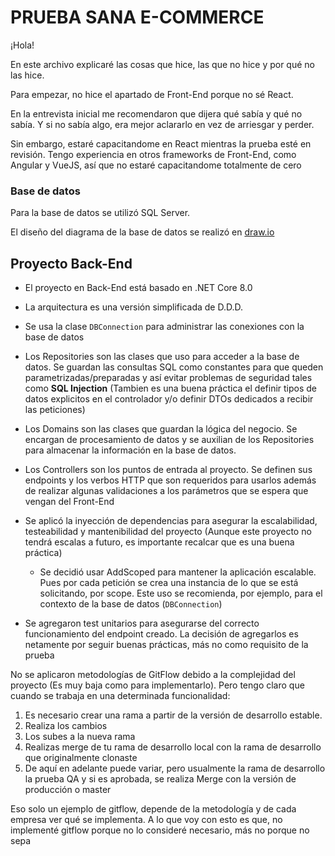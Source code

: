# PRUEBA SANA E-COMMERCE

¡Hola!

En este archivo explicaré las cosas que hice, las que no hice y por qué no las hice.

Para empezar, no hice el apartado de Front-End porque no sé React.

En la entrevista inicial me recomendaron que dijera qué sabía y qué no sabía. Y si no sabía algo, era mejor aclararlo en vez de arriesgar y perder.

Sin embargo, estaré capacitandome en React mientras la prueba esté en revisión. Tengo experiencia en otros frameworks de Front-End, como Angular y VueJS, así que no estaré capacitandome totalmente de cero

### Base de datos

Para la base de datos se utilizó SQL Server.

El diseño del diagrama de la base de datos se realizó en [draw.io](https://app.diagrams.net)


## Proyecto Back-End

* El proyecto en Back-End está basado en .NET Core 8.0

* La arquitectura es una versión simplificada de D.D.D.

* Se usa la clase `DBConnection` para administrar las conexiones con la base de datos

* Los Repositories son las clases que uso para acceder a la base de datos. Se guardan las consultas SQL como constantes para que queden parametrizadas/preparadas y así evitar problemas de seguridad tales como **SQL Injection** (Tambien es una buena práctica el definir tipos de datos explicitos en el controlador y/o definir DTOs dedicados a recibir las peticiones)
  
* Los Domains son las clases que guardan la lógica del negocio. Se encargan de procesamiento de datos y se auxilian de los Repositories para almacenar la información en la base de datos.
  
* Los Controllers son los puntos de entrada al proyecto. Se definen sus endpoints y los verbos HTTP que son requeridos para usarlos además de realizar algunas validaciones a los parámetros que se espera que vengan del Front-End
  
* Se aplicó la inyección de dependencias para asegurar la escalabilidad, testeabilidad y mantenibilidad del proyecto (Aunque este proyecto no tendrá escalas a futuro, es importante recalcar que es una buena práctica)
  * Se decidió usar AddScoped para mantener la aplicación escalable. Pues por cada petición se crea una instancia de lo que se está solicitando, por scope. Este uso se recomienda, por ejemplo, para el contexto de la base de datos (`DBConnection`)
* Se agregaron test unitarios para asegurarse del correcto funcionamiento del endpoint creado. La decisión de agregarlos es netamente por seguir buenas prácticas, más no como requisito de la prueba

No se aplicaron metodologías de GitFlow debido a la complejidad del proyecto (Es muy baja como para implementarlo). Pero tengo claro que cuando se trabaja en una determinada funcionalidad:
1. Es necesario crear una rama a partir de la versión de desarrollo estable.
2. Realiza los cambios
3. Los subes a la nueva rama
4. Realizas merge de tu rama de desarrollo local con la rama de desarrollo que originalmente clonaste
5. De aquí en adelante puede variar, pero usualmente la rama de desarrollo la prueba QA y si es aprobada, se realiza Merge con la versión de producción o master
   
Eso solo un ejemplo de gitflow, depende de la metodología y de cada empresa ver qué se implementa. A lo que voy con esto es que, no implementé gitflow porque no lo consideré necesario, más no porque no sepa
